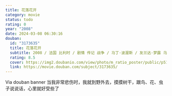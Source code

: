 ```yaml
---
title: 花落花开
category: movie
status: todo
rating: 0
year: "2008"
date: 2024-03-08 06:30:16
douban:
  id: "3173635"
  title: 花落花开
  subtitle: 2008 / 法国 比利时 / 剧情 传记 战争 / 马丁·波渥斯 / 友兰达·梦露 乌尔里希·图库尔
  rating: 8.5
  cover: https://img2.doubanio.com/view/photo/m_ratio_poster/public/p513302781.jpg
  link: https://movie.douban.com/subject/3173635/
---
```


Via douban banner 当我非常悲伤时，我就到野外去，摸摸树干，跟鸟、花、虫子说说话，心里就好受些了